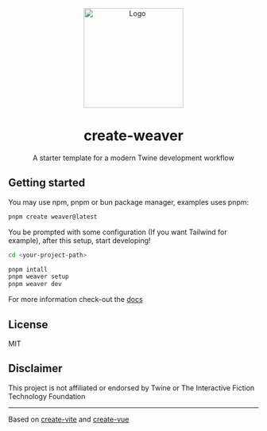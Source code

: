 <!-- Logo created using MaterialDesign icons available at: https://github.com/Templarian/MaterialDesign -->
<div align='center'>
  <img align='center' height='200px' alt='Logo' src='https://raw.githubusercontent.com/greatsquare0/thy-weaver/main/logo.svg'>
</div>

<h1 align='center'>create-weaver</h1>

<p align='center'>
  A starter template for a modern Twine development workflow
</p>


## Getting started

You may use npm, pnpm or bun package manager, examples uses pnpm:

```bash
pnpm create weaver@latest
```

You be prompted with some configuration (If you want Tailwind for example), after this setup, start developing!


```bash
cd <your-project-path>

pnpm intall 
pnpm weaver setup
pnpm weaver dev
```

For more information check-out the [docs](https://github.com/greatsquare0/thy-weaver)

## License

MIT

## Disclaimer

This project is not affiliated or endorsed by Twine or The Interactive Fiction Technology Foundation

---

Based on [create-vite](https://github.com/vitejs/vite/tree/main/packages/create-vite) and [create-vue](https://github.com/vuejs/create-vue/)

